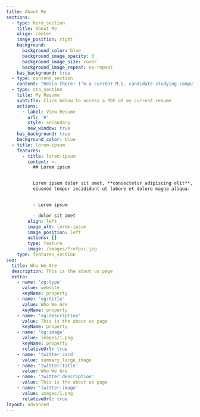 ```yaml
---
title: About Me
sections:
  - type: hero_section
    title: About Me
    align: center
    image_position: right
    background:
      background_color: blue
      background_image_opacity: 0
      background_image_size: cover
      background_image_repeat: no-repeat
    has_background: true
  - type: content_section
    content: "Hello there! I’m a current M.S. candidate studying computer science at the University of Southern California. I graduated in 2021 with my dual bachelor's degrees in Cognitive Science and Informatics from USC. Over the past few years, I’ve had some amazing experiences interning at\_[IBM](https://www.ibm.com/employment/extremeblue/)\_and\_[Automation Anywhere](https://www.automationanywhere.com/company/about-us)\_and am actively looking for full-time development roles for 2022!\n\nIn my free time, I enjoy nerding out over Star Wars, making art, coding, and playing volleyball.  Feel free to contact me on my site or add me on LinkedIn!\n"
  - type: cta_section
    title: My Resume
    subtitle: Click below to access a PDF of my current resume
    actions:
      - label: View Resume
        url: '#'
        style: secondary
        new_window: true
    has_background: true
    background_color: blue
  - title: lorem-ipsum
    features:
      - title: lorem-ipsum
        content: >-
          ## Lorem ipsum


          Lorem ipsum dolor sit amet, **consectetur adipiscing elit**, sed do
          eiusmod tempor incididunt ut labore et dolore magna aliqua.


          - Lorem ipsum

          - dolor sit amet
        align: left
        image_alt: lorem-ipsum
        image_position: left
        actions: []
        type: feature
        image: /images/Profpic.jpg
    type: features_section
seo:
  title: Who We Are
  description: This is the about us page
  extra:
    - name: 'og:type'
      value: website
      keyName: property
    - name: 'og:title'
      value: Who We Are
      keyName: property
    - name: 'og:description'
      value: This is the about us page
      keyName: property
    - name: 'og:image'
      value: images/1.png
      keyName: property
      relativeUrl: true
    - name: 'twitter:card'
      value: summary_large_image
    - name: 'twitter:title'
      value: Who We Are
    - name: 'twitter:description'
      value: This is the about us page
    - name: 'twitter:image'
      value: images/1.png
      relativeUrl: true
layout: advanced
---
```


